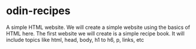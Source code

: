 # odin-recipes
A simple HTML website.
We will create a simple website using the basics of HTML here.
The first website we will create is a simple recipe book.
It will include topics like html, head, body, h1 to h6, p, links, etc